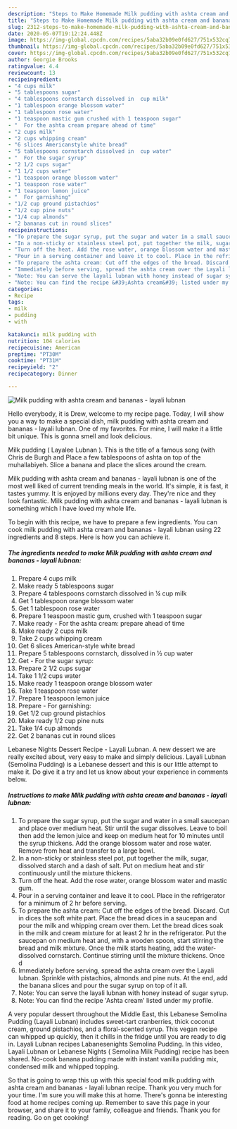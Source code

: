 ```yaml
---
description: "Steps to Make Homemade Milk pudding with ashta cream and bananas - layali lubnan"
title: "Steps to Make Homemade Milk pudding with ashta cream and bananas - layali lubnan"
slug: 2312-steps-to-make-homemade-milk-pudding-with-ashta-cream-and-bananas-layali-lubnan
date: 2020-05-07T19:12:24.448Z
image: https://img-global.cpcdn.com/recipes/5aba32b09e0fd627/751x532cq70/milk-pudding-with-ashta-cream-and-bananas-layali-lubnan-recipe-main-photo.jpg
thumbnail: https://img-global.cpcdn.com/recipes/5aba32b09e0fd627/751x532cq70/milk-pudding-with-ashta-cream-and-bananas-layali-lubnan-recipe-main-photo.jpg
cover: https://img-global.cpcdn.com/recipes/5aba32b09e0fd627/751x532cq70/milk-pudding-with-ashta-cream-and-bananas-layali-lubnan-recipe-main-photo.jpg
author: Georgie Brooks
ratingvalue: 4.4
reviewcount: 13
recipeingredient:
- "4 cups milk"
- "5 tablespoons sugar"
- "4 tablespoons cornstarch dissolved in  cup milk"
- "1 tablespoon orange blossom water"
- "1 tablespoon rose water"
- "1 teaspoon mastic gum crushed with 1 teaspoon sugar"
- "  For the ashta cream prepare ahead of time"
- "2 cups milk"
- "2 cups whipping cream"
- "6 slices Americanstyle white bread"
- "5 tablespoons cornstarch dissolved in  cup water"
- "  For the sugar syrup"
- "2 1/2 cups sugar"
- "1 1/2 cups water"
- "1 teaspoon orange blossom water"
- "1 teaspoon rose water"
- "1 teaspoon lemon juice"
- "  For garnishing"
- "1/2 cup ground pistachios"
- "1/2 cup pine nuts"
- "1/4 cup almonds"
- "2 bananas cut in round slices"
recipeinstructions:
- "To prepare the sugar syrup, put the sugar and water in a small saucepan and place over medium heat. Stir until the sugar dissolves. Leave to boil then add the lemon juice and keep on medium heat for 10 minutes until the syrup thickens. Add the orange blossom water and rose water. Remove from heat and transfer to a large bowl."
- "In a non-sticky or stainless steel pot, put together the milk, sugar, dissolved starch and a dash of salt. Put on medium heat and stir continuously until the mixture thickens."
- "Turn off the heat. Add the rose water, orange blossom water and mastic gum."
- "Pour in a serving container and leave it to cool. Place in the refrigerator for a minimum of 2 hr before serving."
- "To prepare the ashta cream: Cut off the edges of the bread. Discard. Cut in dices the soft white part. Place the bread dices in a saucepan and pour the milk and whipping cream over them. Let the bread dices soak in the milk and cream mixture for at least 2 hr in the refrigerator. Put the saucepan on medium heat and, with a wooden spoon, start stirring the bread and milk mixture. Once the milk starts heating, add the water-dissolved cornstarch. Continue stirring until the mixture thickens. Once d"
- "Immediately before serving, spread the ashta cream over the Layali lubnan. Sprinkle with pistachios, almonds and pine nuts. At the end, add the banana slices and pour the sugar syrup on top of it all."
- "Note: You can serve the layali lubnan with honey instead of sugar syrup."
- "Note: You can find the recipe &#39;Ashta cream&#39; listed under my profile."
categories:
- Recipe
tags:
- milk
- pudding
- with

katakunci: milk pudding with 
nutrition: 104 calories
recipecuisine: American
preptime: "PT30M"
cooktime: "PT31M"
recipeyield: "2"
recipecategory: Dinner

---
```



![Milk pudding with ashta cream and bananas - layali lubnan](https://img-global.cpcdn.com/recipes/5aba32b09e0fd627/751x532cq70/milk-pudding-with-ashta-cream-and-bananas-layali-lubnan-recipe-main-photo.jpg)

Hello everybody, it is Drew, welcome to my recipe page. Today, I will show you a way to make a special dish, milk pudding with ashta cream and bananas - layali lubnan. One of my favorites. For mine, I will make it a little bit unique. This is gonna smell and look delicious.

Milk pudding ( Layalee Lubnan ). This is the title of a famous song (with Chris de Burgh and Place a few tablespoons of ashta on top of the muhallabiyeh. Slice a banana and place the slices around the cream.

Milk pudding with ashta cream and bananas - layali lubnan is one of the most well liked of current trending meals in the world. It's simple, it is fast, it tastes yummy. It is enjoyed by millions every day. They're nice and they look fantastic. Milk pudding with ashta cream and bananas - layali lubnan is something which I have loved my whole life.


To begin with this recipe, we have to prepare a few ingredients. You can cook milk pudding with ashta cream and bananas - layali lubnan using 22 ingredients and 8 steps. Here is how you can achieve it.

<!--inarticleads1-->

##### The ingredients needed to make Milk pudding with ashta cream and bananas - layali lubnan:

1. Prepare 4 cups milk
1. Make ready 5 tablespoons sugar
1. Prepare 4 tablespoons cornstarch dissolved in ¼ cup milk
1. Get 1 tablespoon orange blossom water
1. Get 1 tablespoon rose water
1. Prepare 1 teaspoon mastic gum, crushed with 1 teaspoon sugar
1. Make ready  - For the ashta cream: prepare ahead of time
1. Make ready 2 cups milk
1. Take 2 cups whipping cream
1. Get 6 slices American-style white bread
1. Prepare 5 tablespoons cornstarch, dissolved in ½ cup water
1. Get  - For the sugar syrup:
1. Prepare 2 1/2 cups sugar
1. Take 1 1/2 cups water
1. Make ready 1 teaspoon orange blossom water
1. Take 1 teaspoon rose water
1. Prepare 1 teaspoon lemon juice
1. Prepare  - For garnishing:
1. Get 1/2 cup ground pistachios
1. Make ready 1/2 cup pine nuts
1. Take 1/4 cup almonds
1. Get 2 bananas cut in round slices


Lebanese Nights Dessert Recipe - Layali Lubnan. A new dessert we are really excited about, very easy to make and simply delicious. Layali Lubnan (Semolina Pudding) is a Lebanese dessert and this is our little attempt to make it. Do give it a try and let us know about your experience in comments below. 

<!--inarticleads2-->

##### Instructions to make Milk pudding with ashta cream and bananas - layali lubnan:

1. To prepare the sugar syrup, put the sugar and water in a small saucepan and place over medium heat. Stir until the sugar dissolves. Leave to boil then add the lemon juice and keep on medium heat for 10 minutes until the syrup thickens. Add the orange blossom water and rose water. Remove from heat and transfer to a large bowl.
1. In a non-sticky or stainless steel pot, put together the milk, sugar, dissolved starch and a dash of salt. Put on medium heat and stir continuously until the mixture thickens.
1. Turn off the heat. Add the rose water, orange blossom water and mastic gum.
1. Pour in a serving container and leave it to cool. Place in the refrigerator for a minimum of 2 hr before serving.
1. To prepare the ashta cream: Cut off the edges of the bread. Discard. Cut in dices the soft white part. Place the bread dices in a saucepan and pour the milk and whipping cream over them. Let the bread dices soak in the milk and cream mixture for at least 2 hr in the refrigerator. Put the saucepan on medium heat and, with a wooden spoon, start stirring the bread and milk mixture. Once the milk starts heating, add the water-dissolved cornstarch. Continue stirring until the mixture thickens. Once d
1. Immediately before serving, spread the ashta cream over the Layali lubnan. Sprinkle with pistachios, almonds and pine nuts. At the end, add the banana slices and pour the sugar syrup on top of it all.
1. Note: You can serve the layali lubnan with honey instead of sugar syrup.
1. Note: You can find the recipe &#39;Ashta cream&#39; listed under my profile.


A very popular dessert throughout the Middle East, this Lebanese Semolina Pudding (Layali Lubnan) includes sweet-tart cranberries, thick coconut cream, ground pistachios, and a floral-scented syrup. This vegan recipe can whipped up quickly, then it chills in the fridge until you are ready to dig in. Layali Lubnan recipes Labanesenights Semolina Pudding. In this video, Layali Lubnan or Lebanese Nights ( Semolina Milk Pudding) recipe has been shared. No-cook banana pudding made with instant vanilla pudding mix, condensed milk and whipped topping. 

So that is going to wrap this up with this special food milk pudding with ashta cream and bananas - layali lubnan recipe. Thank you very much for your time. I'm sure you will make this at home. There's gonna be interesting food at home recipes coming up. Remember to save this page in your browser, and share it to your family, colleague and friends. Thank you for reading. Go on get cooking!

